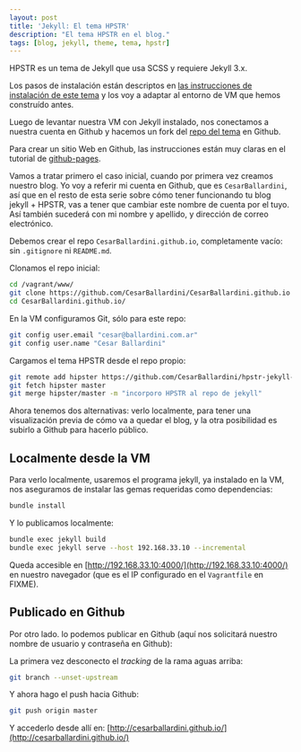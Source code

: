 ```yaml
---
layout: post
title: 'Jekyll: El tema HPSTR'
description: "El tema HPSTR en el blog."
tags: [blog, jekyll, theme, tema, hpstr]
---
```


HPSTR es un tema de Jekyll que usa SCSS y requiere Jekyll 3.x.

Los pasos de instalación están descriptos en [las instrucciones de instalación de este tema](https://mmistakes.github.io/hpstr-jekyll-theme/theme-setup/) y los voy a adaptar al entorno de VM que hemos construído antes.

Luego de levantar nuestra VM con Jekyll instalado, nos conectamos a nuestra cuenta en Github y hacemos un fork del [repo del tema](https://github.com/mmistakes/hpstr-jekyll-theme/) en Github.

Para crear un sitio Web en Github, las instrucciones están muy claras en el tutorial de [github-pages](http://jmcglone.com/guides/github-pages/).

Vamos a tratar primero el caso inicial, cuando por primera vez creamos nuestro blog. Yo voy a referir mi cuenta en Github, que es ```CesarBallardini```, así que en el resto de esta serie sobre cómo tener funcionando tu blog jekyll + HPSTR, vas a tener que cambiar este nombre de cuenta por el tuyo. Así también sucederá con mi nombre y apellido, y dirección de correo electrónico. 

Debemos crear el repo ```CesarBallardini.github.io```, completamente vacío: sin ```.gitignore``` ni ```README.md```.

Clonamos el repo inicial: 

```bash
cd /vagrant/www/
git clone https://github.com/CesarBallardini/CesarBallardini.github.io
cd CesarBallardini.github.io/
```

En la VM configuramos Git, sólo para este repo:

```bash
git config user.email "cesar@ballardini.com.ar"
git config user.name "Cesar Ballardini"
```

Cargamos el tema HPSTR desde el repo propio:

```bash
git remote add hipster https://github.com/CesarBallardini/hpstr-jekyll-theme.git
git fetch hipster master
git merge hipster/master -m "incorporo HPSTR al repo de jekyll"
```

Ahora tenemos dos alternativas: verlo localmente, para tener una visualización previa de cómo va a quedar el blog, y la otra posibilidad es subirlo a Github para hacerlo público.

## Localmente desde la VM

Para verlo localmente, usaremos el programa jekyll, ya instalado en la VM, nos aseguramos de instalar las gemas requeridas como dependencias:

```bash
bundle install
```

Y lo publicamos localmente:
```bash
bundle exec jekyll build
bundle exec jekyll serve --host 192.168.33.10 --incremental
```
Queda accesible en [http://192.168.33.10:4000/](http://192.168.33.10:4000/) en nuestro navegador (que es el IP configurado en el ```Vagrantfile``` en FIXME).

## Publicado en Github

Por otro lado. lo podemos publicar en Github (aquí nos solicitará nuestro nombre de usuario y contraseña en Github):

La primera vez desconecto el _tracking_ de la rama aguas arriba:

```bash
git branch --unset-upstream
```
Y ahora hago el push hacia Github:

```bash
git push origin master
```

Y accederlo desde allí en: [http://cesarballardini.github.io/](http://cesarballardini.github.io/)

